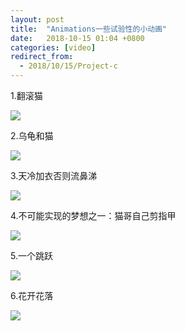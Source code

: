 ```yaml
---
layout: post
title:  "Animations一些试验性的小动画"
date:   2018-10-15 01:04 +0800
categories: [video]
redirect_from:
  - 2018/10/15/Project-c
---
```


1.翻滚猫

![](http://wx4.sinaimg.cn/large/698f3196gy1fw95ie10pvg218g0xcgqb.gif)













2.乌龟和猫





![](http://wx1.sinaimg.cn/large/698f3196gy1fw9axppdwqg218g0xc46k.gif)











3.天冷加衣否则流鼻涕

![](http://wx4.sinaimg.cn/large/698f3196ly1fwa56gj667g218g0xc46x.gif)

















4.不可能实现的梦想之一：猫哥自己剪指甲

![](http://wx4.sinaimg.cn/large/698f3196gy1fw9axam1zig218g0xce81.gif)



















5.一个跳跃

![](http://wx3.sinaimg.cn/large/698f3196gy1fw9ae4mgfrg218g0xcdzx.gif)



















6.花开花落

![](http://wx1.sinaimg.cn/large/698f3196ly1fwa5e6evlwg218g0xc4mv.gif)











